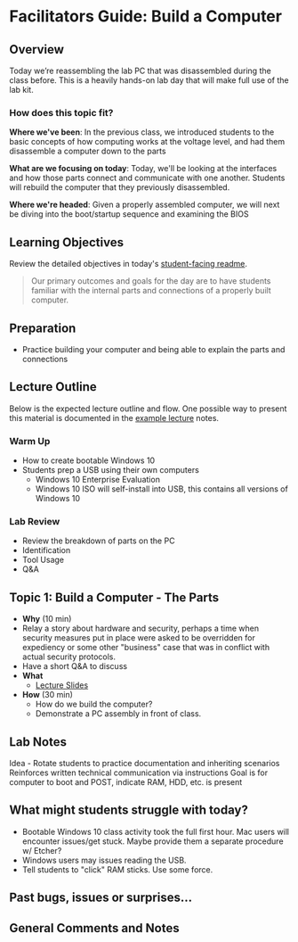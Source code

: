 # Facilitators Guide: Build a Computer

## Overview

Today we’re reassembling the lab PC that was disassembled during the class before. This is a heavily hands-on lab day that will make full use of the lab kit.

### How does this topic fit?

**Where we've been**:
In the previous class, we introduced students to the basic concepts of how computing works at the voltage level, and had them disassemble a computer down to the parts

**What are we focusing on today**:
Today, we'll be looking at the interfaces and how those parts connect and communicate with one another. Students will rebuild the computer that they previously disassembled.

**Where we're headed**:
Given a properly assembled computer, we will next be diving into the boot/startup sequence and examining the BIOS

## Learning Objectives

Review the detailed objectives in today's [student-facing readme](../README.md).

> Our primary outcomes and goals for the day are to have students familiar with the internal parts and connections of a properly built computer.

## Preparation

- Practice building your computer and being able to explain the parts and connections

## Lecture Outline

Below is the expected lecture outline and flow. One possible way to present this material is documented in the [example lecture](../LECTURE-NOTES.md) notes.

### Warm Up

- How to create bootable Windows 10
- Students prep a USB using their own computers
  - Windows 10 Enterprise Evaluation
  - Windows 10 ISO will self-install into USB, this contains all versions of Windows 10

### Lab Review

- Review the breakdown of parts on the PC
- Identification
- Tool Usage
- Q&A

## Topic 1: Build a Computer - The Parts

- **Why** (10 min)
- Relay a story about hardware and security, perhaps a time when security measures put in place were asked to be overridden for expediency or some other "business" case that was in conflict with actual security protocols.
- Have a short Q&A to discuss
- **What**
  - [Lecture Slides](https://docs.google.com/presentation/d/1FOUVMD4FwTxTAqEQ2l6LYWaldfFQ8LZD9ZEIbP_FNJI/edit?usp=sharing)
- **How** (30 min)
  - How do we build the computer?
  - Demonstrate a PC assembly in front of class.

## Lab Notes

Idea - Rotate students to practice documentation and inheriting scenarios
Reinforces written technical communication via instructions
Goal is for computer to boot and POST, indicate RAM, HDD, etc. is present

## What might students struggle with today?

- Bootable Windows 10 class activity took the full first hour. Mac users will encounter issues/get stuck. Maybe provide them a separate procedure w/ Etcher? 
- Windows users may issues reading the USB.
- Tell students to "click" RAM sticks. Use some force.

## Past bugs, issues or surprises...

## General Comments and Notes
